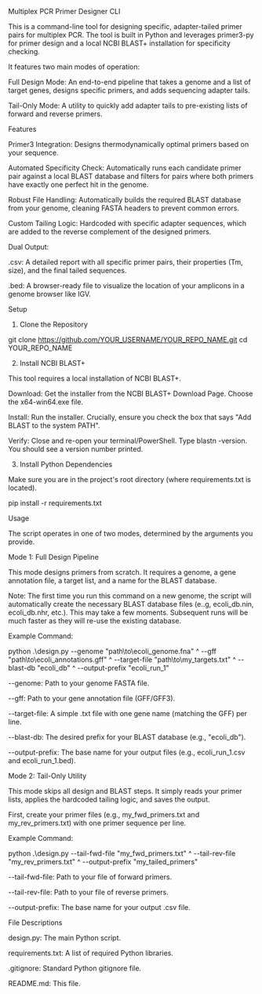 Multiplex PCR Primer Designer CLI

This is a command-line tool for designing specific, adapter-tailed primer pairs for multiplex PCR. The tool is built in Python and leverages primer3-py for primer design and a local NCBI BLAST+ installation for specificity checking.

It features two main modes of operation:

Full Design Mode: An end-to-end pipeline that takes a genome and a list of target genes, designs specific primers, and adds sequencing adapter tails.

Tail-Only Mode: A utility to quickly add adapter tails to pre-existing lists of forward and reverse primers.

Features

Primer3 Integration: Designs thermodynamically optimal primers based on your sequence.

Automated Specificity Check: Automatically runs each candidate primer pair against a local BLAST database and filters for pairs where both primers have exactly one perfect hit in the genome.

Robust File Handling: Automatically builds the required BLAST database from your genome, cleaning FASTA headers to prevent common errors.

Custom Tailing Logic: Hardcoded with specific adapter sequences, which are added to the reverse complement of the designed primers.

Dual Output:

.csv: A detailed report with all specific primer pairs, their properties (Tm, size), and the final tailed sequences.

.bed: A browser-ready file to visualize the location of your amplicons in a genome browser like IGV.

Setup

1. Clone the Repository

git clone https://github.com/YOUR_USERNAME/YOUR_REPO_NAME.git
cd YOUR_REPO_NAME


2. Install NCBI BLAST+

This tool requires a local installation of NCBI BLAST+.

Download: Get the installer from the NCBI BLAST+ Download Page. Choose the x64-win64.exe file.

Install: Run the installer. Crucially, ensure you check the box that says "Add BLAST to the system PATH".

Verify: Close and re-open your terminal/PowerShell. Type blastn -version. You should see a version number printed.

3. Install Python Dependencies

Make sure you are in the project's root directory (where requirements.txt is located).

pip install -r requirements.txt


Usage

The script operates in one of two modes, determined by the arguments you provide.

Mode 1: Full Design Pipeline

This mode designs primers from scratch. It requires a genome, a gene annotation file, a target list, and a name for the BLAST database.

Note: The first time you run this command on a new genome, the script will automatically create the necessary BLAST database files (e..g, ecoli_db.nin, ecoli_db.nhr, etc.). This may take a few moments. Subsequent runs will be much faster as they will re-use the existing database.

Example Command:

python .\design.py --genome "path\to\ecoli_genome.fna" ^
                  --gff "path\to\ecoli_annotations.gff" ^
                  --target-file "path\to\my_targets.txt" ^
                  --blast-db "ecoli_db" ^
                  --output-prefix "ecoli_run_1"


--genome: Path to your genome FASTA file.

--gff: Path to your gene annotation file (GFF/GFF3).

--target-file: A simple .txt file with one gene name (matching the GFF) per line.

--blast-db: The desired prefix for your BLAST database (e.g., "ecoli_db").

--output-prefix: The base name for your output files (e.g., ecoli_run_1.csv and ecoli_run_1.bed).

Mode 2: Tail-Only Utility

This mode skips all design and BLAST steps. It simply reads your primer lists, applies the hardcoded tailing logic, and saves the output.

First, create your primer files (e.g., my_fwd_primers.txt and my_rev_primers.txt) with one primer sequence per line.

Example Command:

python .\design.py --tail-fwd-file "my_fwd_primers.txt" ^
                  --tail-rev-file "my_rev_primers.txt" ^
                  --output-prefix "my_tailed_primers"


--tail-fwd-file: Path to your file of forward primers.

--tail-rev-file: Path to your file of reverse primers.

--output-prefix: The base name for your output .csv file.

File Descriptions

design.py: The main Python script.

requirements.txt: A list of required Python libraries.

.gitignore: Standard Python gitignore file.

README.md: This file.
